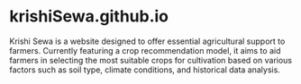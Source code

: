 # krishiSewa.github.io
Krishi Sewa is a website designed to offer essential agricultural support to farmers. Currently featuring a crop recommendation model, it aims to aid farmers in selecting the most suitable crops for cultivation based on various factors such as soil type, climate conditions, and historical data analysis.
